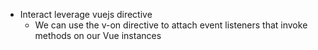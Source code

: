 * Interact leverage vuejs directive
   * We can use the v-on directive to attach event listeners that invoke methods on our Vue instances

